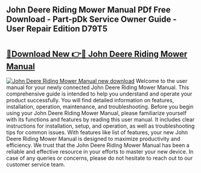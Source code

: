 ## John Deere Riding Mower Manual PDf Free Download - Part-pDk Service Owner Guide - User Repair Edition D79T5

# <h2><a href="http://bc91255.oget.top/?id=John+Deere+Riding+Mower+Manual">🔗Download New 👉🔴 John Deere Riding Mower Manual</a></h2>

[![John Deere Riding Mower Manual new download](https://i.imgur.com/5g1atiW.png)](http://bc91255.oget.top/?id=John+Deere+Riding+Mower+Manual)
Welcome to the user manual for your newly connected John Deere Riding Mower Manual. This comprehensive guide is intended to help you understand and operate your product successfully. You will find detailed information on features, installation, operation, maintenance, and troubleshooting. Before you begin using your John Deere Riding Mower Manual, please familiarize yourself with its functions and features by reading this user manual. It includes clear instructions for installation, setup, and operation, as well as troubleshooting tips for common issues. With features like list of features, your new John Deere Riding Mower Manual is designed to maximize productivity and efficiency. We trust that the John Deere Riding Mower Manual has been a reliable and effective resource in your efforts to master your new device. In case of any queries or concerns, please do not hesitate to reach out to our customer service team.
